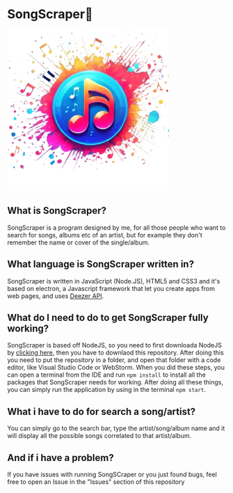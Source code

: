 # SongScraper🎵
![Logo](https://raw.githubusercontent.com/x2loreeh/SongScraper/refs/heads/main/src/assets/logo.png)

## What is SongScraper?
SongScraper is a program designed by me, for all those people who want to search for songs, albums etc of an artist, but for example they don't remember the name or cover of the single/album.

## What language is SongScraper written in?
SongScraper is written in JavaScript (Node.JS), HTML5 and CSS3 and it's based on electron, a Javascript framework that let you create apps from web pages, and uses [Deezer API](https://developers.deezer.com/api).

## What do I need to do to get SongScraper fully working?
SongScraper is based off NodeJS, so you need to first downloada NodeJS by [clicking here](https://nodejs.org/en/download), then you have to downlaod this repository. After doing this you need to put the repository in a folder, and open that folder with a code editor, like Visual Studio Code or WebStorm.   When you did these steps, you can open a terminal from the IDE and run ```npm install``` to install all the packages that SongScraper needs for working.  After doing all these things, you can simply run the application by using in the terminal ```npm start```.

## What i have to do for search a song/artist?
You can simply go to the search bar, type the artist/song/album name and it will display all the possible songs correlated to that artist/album.

## And if i have a problem?
If you have issues with running SongSCraper or you just found bugs, feel free to open an Issue in the "Issues" section of this repository
